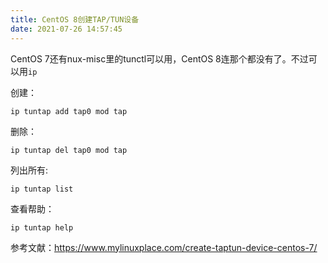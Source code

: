 ```yaml
---
title: CentOS 8创建TAP/TUN设备
date: 2021-07-26 14:57:45
---
```


CentOS 7还有nux-misc里的tunctl可以用，CentOS 8连那个都没有了。不过可以用```ip```

创建：

```shell
ip tuntap add tap0 mod tap
```

删除：
```shell
ip tuntap del tap0 mod tap
```

列出所有:
```shell
ip tuntap list
```

查看帮助：

```shell
ip tuntap help
```

参考文献：<https://www.mylinuxplace.com/create-taptun-device-centos-7/>
